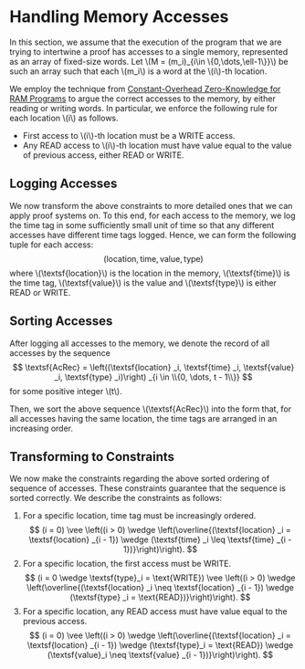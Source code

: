 # Handling Memory Accesses
In this section, we assume that the execution of the program that we are trying to intertwine a proof has accesses to a single memory, represented as an array of fixed-size words. Let \\(M = (m_i)_{i\in \\{0,\dots,\ell-1\\}}\\) be such an array such that each \\(m_i\\) is a word at the \\(i\\)-th location.

We employ the technique from [Constant-Overhead Zero-Knowledge for RAM Programs](https://eprint.iacr.org/2021/979) to argue the correct accesses to the memory, by either reading or writing words. In particular, we enforce the following rule for each location \\(i\\) as follows.
- First access to \\(i\\)-th location must be a WRITE access.
- Any READ access to \\(i\\)-th location must have value equal to the value of previous access, either READ or WRITE.

## Logging Accesses
We now transform the above constraints to more detailed ones that we can apply proof systems on. To this end, for each access to the memory, we log the time tag in some sufficiently small unit of time so that any different accesses have different time tags logged. Hence, we can form the following tuple for each access:
$$
    (\textsf{location}, \textsf{time}, \textsf{value}, \textsf{type})
$$
where \\(\textsf{location}\\) is the location in the memory, \\(\textsf{time}\\) is the time tag, \\(\textsf{value}\\) is the value and \\(\textsf{type}\\) is either READ or WRITE.

## Sorting Accesses
After logging all accesses to the memory, we denote the record of all accesses by the sequence 
$$
    \textsf{AcRec} = \left((\textsf{location} _i, \textsf{time} _i, \textsf{value} _i, \textsf{type} _i)\right) _{i \in \\{0, \dots, t - 1\\}}
$$ for some positive integer \\(t\\).

Then, we sort the above sequence \\(\textsf{AcRec}\\) into the form that, for all accesses having the same location, the time tags are arranged in an increasing order.

## Transforming to Constraints
We now make the constraints regarding the above sorted ordering of sequence of accesses. These constraints guarantee that the sequence is sorted correctly. We describe the constraints as follows:
1. For a specific location, time tag must be increasingly ordered.
$$
    (i = 0) \vee \left((i > 0) \wedge \left(\overline{(\textsf{location} _i = \textsf{location} _{i - 1}) \wedge (\textsf{time} _i \leq \textsf{time} _{i - 1})}\right)\right).
$$
2. For a specific location, the first access must be WRITE. 
$$
    (i = 0 \wedge \textsf{type}_i = \text{WRITE}) \vee \left((i > 0) \wedge \left(\overline{(\textsf{location} _i \neq \textsf{location} _{i - 1}) \wedge (\textsf{type} _i = \text{READ})}\right)\right).
$$
3. For a specific location, any READ access must have value equal to the previous access.
$$
    (i = 0) \vee \left((i > 0) \wedge \left(\overline{(\textsf{location} _i = \textsf{location} _{i - 1}) \wedge (\textsf{type}_i = \text{READ}) \wedge (\textsf{value}_i \neq \textsf{value} _{i - 1})}\right)\right).
$$